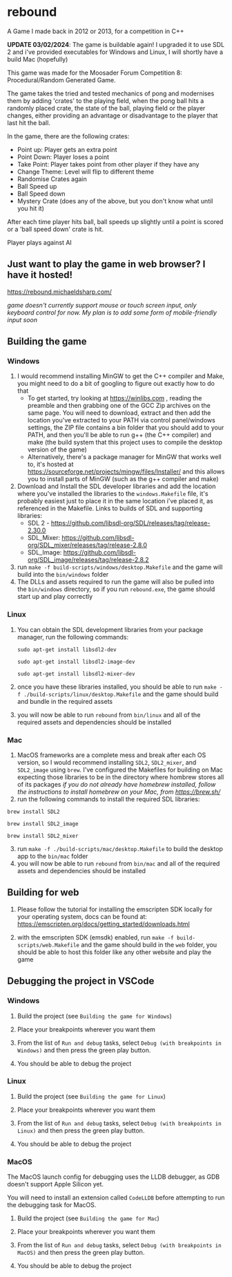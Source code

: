 # rebound

A Game I made back in 2012 or 2013, for a competition in C++

**UPDATE 03/02/2024**: The game is buildable again! I upgraded it to use SDL 2 and i've provided executables for Windows and Linux, I will shortly have a build Mac (hopefully)

This game was made for the Moosader Forum Competition 8: Procedural/Random Generated Game.

The game takes the tried and tested mechanics of pong and modernises them by adding 'crates' to the playing field,
when the pong ball hits a randomly placed crate, the state of the ball, playing field or the player changes, either
providing an advantage or disadvantage to the player that last hit the ball.

In the game, there are the following crates:

- Point up: Player gets an extra point
- Point Down: Player loses a point
- Take Point: Player takes point from other player if they have any
- Change Theme: Level will flip to different theme
- Randomise Crates again
- Ball Speed up
- Ball Speed down
- Mystery Crate (does any of the above, but you don't know what until you hit it)

After each time player hits ball, ball speeds up slightly until a point is scored or a 'ball speed down' crate is hit.

Player plays against AI

## Just want to play the game in web browser? I have it hosted!

https://rebound.michaeldsharp.com/

_game doesn't currently support mouse or touch screen input, only keyboard control for now. My plan is to add some form of mobile-friendly input soon_

## Building the game

### Windows

1. I would recommend installing MinGW to get the C++ compiler and Make, you might need to do a bit of googling to figure out exactly how to do that
   - To get started, try looking at https://winlibs.com , reading the preamble and then grabbing one of the GCC Zip archives on the same page. You will need to download, extract and then add the location you've extracted to your PATH via control panel/windows settings, the ZIP file contains a bin folder that you should add to your PATH, and then you'll be able to run g++ (the C++ compiler) and make (the build system that this project uses to compile the desktop version of the game)
   - Alternatively, there's a package manager for MinGW that works well to, it's hosted at https://sourceforge.net/projects/mingw/files/Installer/ and this allows you to install parts of MinGW (such as the g++ compiler and make)
2. Download and Install the SDL developer libraries and add the location where you've installed the libraries to the `windows.Makefile` file, it's probably easiest just to place it in the same location i've placed it, as referenced in the Makefile.
   Links to builds of SDL and supporting libraries:
   - SDL 2 - https://github.com/libsdl-org/SDL/releases/tag/release-2.30.0
   - SDL_Mixer: https://github.com/libsdl-org/SDL_mixer/releases/tag/release-2.8.0
   - SDL_Image: https://github.com/libsdl-org/SDL_image/releases/tag/release-2.8.2
3. run `make -f build-scripts/windows/desktop.Makefile` and the game will build into the `bin/windows` folder
4. The DLLs and assets required to run the game will also be pulled into the `bin/windows` directory, so if you run `rebound.exe`, the game should start up and play correctly

### Linux

1. You can obtain the SDL development libraries from your package manager, run the following commands:

   `sudo apt-get install libsdl2-dev`

   `sudo apt-get install libsdl2-image-dev`

   `sudo apt-get install libsdl2-mixer-dev`

2. once you have these libraries installed, you should be able to run `make -f ./build-scripts/linux/desktop.Makefile` and the game should build and bundle in the required assets
3. you will now be able to run `rebound` from `bin/linux` and all of the required assets and dependencies should be installed

### Mac

1. MacOS frameworks are a complete mess and break after each OS version, so I would recommend installing `SDL2`, `SDL2_mixer`, and `SDL2_image` using `brew`. I've configured the Makefiles for building on Mac expecting those libraries to be in the directory where hombrew stores all of its packages
   _if you do not already have homebrew installed, follow the instructions to install homebrew on your Mac, from https://brew.sh/_
2. run the following commands to install the required SDL libraries:

`brew install SDL2`

`brew install SDL2_image`

`brew install SDL2_mixer`

3. run `make -f ./build-scripts/mac/desktop.Makefile` to build the desktop app to the `bin/mac` folder
4. you will now be able to run `rebound` from `bin/mac` and all of the required assets and dependencies should be installed

## Building for web

1. Please follow the tutorial for installing the emscripten SDK locally for your operating system, docs can be found at: https://emscripten.org/docs/getting_started/downloads.html

2. with the emscripten SDK (emsdk) enabled, run `make -f build-scripts/web.Makefile` and the game should build in the `web` folder, you should be able to host this folder like any other website and play the game

## Debugging the project in VSCode

### Windows

1. Build the project (see `Building the game for Windows`)

2. Place your breakpoints wherever you want them

3. From the list of `Run and debug` tasks, select `Debug (with breakpoints in Windows)` and then press the green play button.

4. You should be able to debug the project

### Linux

1. Build the project (see `Building the game for Linux`)

2. Place your breakpoints wherever you want them

3. From the list of `Run and debug` tasks, select `Debug (with breakpoints in Linux)` and then press the green play button.

4. You should be able to debug the project

### MacOS

The MacOS launch config for debugging uses the LLDB debugger, as GDB doesn't support Apple Silicon yet.

You will need to install an extension called `CodeLLDB` before attempting to run the debugging task for MacOS.

1. Build the project (see `Building the game for Mac`)

2. Place your breakpoints wherever you want them

3. From the list of `Run and debug` tasks, select `Debug (with breakpoints in MacOS)` and then press the green play button.

4. You should be able to debug the project

